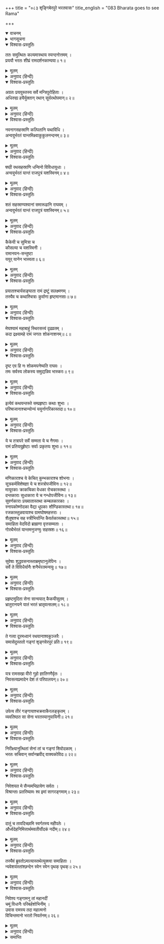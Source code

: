 +++
title = "०८३ शृङ्गिबेरपुरे भरतवासः"
title_english = "083 Bharata goes to see Rama"

+++
<details open><summary>वाचनम्</summary>
<div caption="श्रीराम-हरिसीताराममूर्ति-घनपाठिभ्यां वचनम्" class="audioEmbed" src="https://archive.org/download/Ramayana-recitation-Sriram-harisItArAmamUrti-Ghanapaati-v2/Kanda_2/Kanda_2_AYK-083-Shrungi_Berapure_Bharathaa_Vasaha.mp3"></div>
</details>

<details><summary>भागसूचना</summary>

83. भरतकी वनयात्रा और शृङ्गवेरपुरमें रात्रिवास
</details>

<details open><summary>विश्वास-प्रस्तुतिः</summary>

ततः समुत्थितः कल्यमास्थाय स्यन्दनोत्तमम् ।  
प्रययौ भरतः शीघ्रं रामदर्शनकाम्यया॥ १॥
</details>

<details><summary>मूलम्</summary>

ततः समुत्थितः कल्यमास्थाय स्यन्दनोत्तमम् ।  
प्रययौ भरतः शीघ्रं रामदर्शनकाम्यया॥ १॥
</details>

<details><summary>अनुवाद (हिन्दी)</summary>

तदनन्तर प्रातःकाल उठकर भरतने उत्तम रथपर आरूढ़ हो श्रीरामचन्द्रजीके दर्शनकी इच्छासे शीघ्रतापूर्वक प्रस्थान किया॥ १॥
</details>

<details open><summary>विश्वास-प्रस्तुतिः</summary>

अग्रतः प्रययुस्तस्य सर्वे मन्त्रिपुरोहिताः ।  
अधिरुह्य हयैर्युक्तान् रथान् सूर्यरथोपमान्॥ २॥
</details>

<details><summary>मूलम्</summary>

अग्रतः प्रययुस्तस्य सर्वे मन्त्रिपुरोहिताः ।  
अधिरुह्य हयैर्युक्तान् रथान् सूर्यरथोपमान्॥ २॥
</details>

<details><summary>अनुवाद (हिन्दी)</summary>

उनके आगे-आगे सभी मन्त्री और पुरोहित घोड़े जुते हुए रथोंपर बैठकर यात्रा कर रहे थे । वे रथ सूर्यदेवके रथके समान तेजस्वी दिखायी देते थे॥ २॥
</details>

<details open><summary>विश्वास-प्रस्तुतिः</summary>

नवनागसहस्राणि कल्पितानि यथाविधि ।  
अन्वयुर्भरतं यान्तमिक्ष्वाकुकुलनन्दनम्॥ ३॥
</details>

<details><summary>मूलम्</summary>

नवनागसहस्राणि कल्पितानि यथाविधि ।  
अन्वयुर्भरतं यान्तमिक्ष्वाकुकुलनन्दनम्॥ ३॥
</details>

<details><summary>अनुवाद (हिन्दी)</summary>

यात्रा करते हुए इक्ष्वाकुकुलनन्दन भरतके पीछे-पीछे विधिपूर्वक सजाये गये नौ हजार हाथी चल रहे थे॥
</details>

<details open><summary>विश्वास-प्रस्तुतिः</summary>

षष्ठी रथसहस्राणि धन्विनो विविधायुधाः ।  
अन्वयुर्भरतं यान्तं राजपुत्रं यशस्विनम्॥ ४॥
</details>

<details><summary>मूलम्</summary>

षष्ठी रथसहस्राणि धन्विनो विविधायुधाः ।  
अन्वयुर्भरतं यान्तं राजपुत्रं यशस्विनम्॥ ४॥
</details>

<details><summary>अनुवाद (हिन्दी)</summary>

यात्रापरायण यशस्वी राजकुमार भरतके पीछे साठ हजार रथ और नाना प्रकारके आयुध धारण करनेवाले धनुर्धर योद्धा भी जा रहे थे॥ ४॥
</details>

<details open><summary>विश्वास-प्रस्तुतिः</summary>

शतं सहस्राण्यश्वानां समारूढानि राघवम् ।  
अन्वयुर्भरतं यान्तं राजपुत्रं यशस्विनम्॥ ५॥
</details>

<details><summary>मूलम्</summary>

शतं सहस्राण्यश्वानां समारूढानि राघवम् ।  
अन्वयुर्भरतं यान्तं राजपुत्रं यशस्विनम्॥ ५॥
</details>

<details><summary>अनुवाद (हिन्दी)</summary>

उसी प्रकार एक लाख घुड़सवार भी उन यशस्वी रघुकुलनन्दन राजकुमार भरतकी यात्राके समय उनका अनुसरण कर रहे थे॥ ५॥
</details>

<details open><summary>विश्वास-प्रस्तुतिः</summary>

कैकेयी च सुमित्रा च  
कौसल्या च यशस्विनी ।  
रामानयन-सन्तुष्टा  
ययुर् यानेन भास्वता॥ ६॥
</details>

<details><summary>मूलम्</summary>

कैकेयी च सुमित्रा च कौसल्या च यशस्विनी ।  
रामानयनसन्तुष्टा ययुर्यानेन भास्वता॥ ६॥
</details>

<details><summary>अनुवाद (हिन्दी)</summary>

कैकेयी, सुमित्रा और यशस्विनी कौसल्या देवी भी श्रीरामचन्द्रजीको लौटा लानेके लिये की जानेवाली उस यात्रासे संतुष्ट हो तेजस्वी रथके द्वारा प्रस्थित हुईं॥
</details>

<details open><summary>विश्वास-प्रस्तुतिः</summary>

प्रयाताश्चार्यसङ्घाता रामं द्रष्टुं सलक्ष्मणम् ।  
तस्यैव च कथाश्चित्राः कुर्वाणा हृष्टमानसाः॥ ७॥
</details>

<details><summary>मूलम्</summary>

प्रयाताश्चार्यसङ्घाता रामं द्रष्टुं सलक्ष्मणम् ।  
तस्यैव च कथाश्चित्राः कुर्वाणा हृष्टमानसाः॥ ७॥
</details>

<details><summary>अनुवाद (हिन्दी)</summary>

ब्राह्मण आदि आर्यों (त्रैवर्णिकों) के समूह मनमें अत्यन्त हर्ष लेकर लक्ष्मणसहित श्रीरामका दर्शन करनेके लिये उन्हींके सम्बन्धमें विचित्र बातें कहते-सुनते हुए यात्रा कर रहे थे॥ ७॥
</details>

<details open><summary>विश्वास-प्रस्तुतिः</summary>

मेघश्यामं महाबाहुं स्थिरसत्त्वं दृढव्रतम् ।  
कदा द्रक्ष्यामहे रामं जगतः शोकनाशनम्॥ ८॥
</details>

<details><summary>मूलम्</summary>

मेघश्यामं महाबाहुं स्थिरसत्त्वं दृढव्रतम् ।  
कदा द्रक्ष्यामहे रामं जगतः शोकनाशनम्॥ ८॥
</details>

<details><summary>अनुवाद (हिन्दी)</summary>

(वे आपसमें कहते थे—) ‘हमलोग दृढ़ताके साथ उत्तम व्रतका पालन करनेवाले तथा संसारका दुःख दूर करनेवाले, स्थितप्रज्ञ, श्यामवर्ण महाबाहु श्रीरामका कब दर्शन करेंगे?॥ ८॥
</details>

<details open><summary>विश्वास-प्रस्तुतिः</summary>

दृष्ट एव हि नः शोकमपनेष्यति राघवः ।  
तमः सर्वस्य लोकस्य समुद्यन्निव भास्करः॥ ९॥
</details>

<details><summary>मूलम्</summary>

दृष्ट एव हि नः शोकमपनेष्यति राघवः ।  
तमः सर्वस्य लोकस्य समुद्यन्निव भास्करः॥ ९॥
</details>

<details><summary>अनुवाद (हिन्दी)</summary>

‘जैसे सूर्यदेव उदय लेते ही सारे जगत् का अन्धकार हर लेते हैं, उसी प्रकार श्रीरघुनाथजी हमारी आँखोंके सामने पड़ते ही हमलोगोंका सारा शोक-संताप दूर कर देंगे’॥ ९॥
</details>

<details open><summary>विश्वास-प्रस्तुतिः</summary>

इत्येवं कथयन्तस्ते सम्प्रहृष्टाः कथाः शुभाः ।  
परिष्वजानाश्चान्योन्यं ययुर्नागरिकास्तदा॥ १०॥
</details>

<details><summary>मूलम्</summary>

इत्येवं कथयन्तस्ते सम्प्रहृष्टाः कथाः शुभाः ।  
परिष्वजानाश्चान्योन्यं ययुर्नागरिकास्तदा॥ १०॥
</details>

<details><summary>अनुवाद (हिन्दी)</summary>

इस प्रकारकी बातें कहते और अत्यन्त हर्षसे भरकर एक-दूसरेका आलिङ्गन करते हुए अयोध्याके नागरिक उस समय यात्रा कर रहे थे॥ १०॥
</details>

<details open><summary>विश्वास-प्रस्तुतिः</summary>

ये च तत्रापरे सर्वे सम्मता ये च नैगमाः ।  
रामं प्रतिययुर्हृष्टाः सर्वाः प्रकृतयः शुभाः॥ ११॥
</details>

<details><summary>मूलम्</summary>

ये च तत्रापरे सर्वे सम्मता ये च नैगमाः ।  
रामं प्रतिययुर्हृष्टाः सर्वाः प्रकृतयः शुभाः॥ ११॥
</details>

<details><summary>अनुवाद (हिन्दी)</summary>

उस नगरमें जो दूसरे सम्मानित पुरुष थे, वे सब लोग तथा व्यापारी और शुभ विचारवाले प्रजाजन भी बड़े हर्षके साथ श्रीरामसे मिलनेके लिये प्रस्थित हुए॥ ११॥
</details>

<details open><summary>विश्वास-प्रस्तुतिः</summary>

मणिकाराश्च ये केचित् कुम्भकाराश्च शोभनाः ।  
सूत्रकर्मविशेषज्ञा ये च शस्त्रोपजीविनः॥ १२॥  
मायूरकाः क्राकचिका वेधका रोचकास्तथा ।  
दन्तकाराः सुधाकारा ये च गन्धोपजीविनः॥ १३॥  
सुवर्णकाराः प्रख्यातास्तथा कम्बलकारकाः ।  
स्नापकोष्णोदका वैद्या धूपकाः शौण्डिकास्तथा॥ १४॥  
रजकास्तुन्नवायाश्च ग्रामघोषमहत्तराः ।  
शैलूषाश्च सह स्त्रीभिर्यान्ति कैवर्तकास्तथा॥ १५॥  
समाहिता वेदविदो ब्राह्मणा वृत्तसम्मताः ।  
गोरथैर्भरतं यान्तमनुजग्मुः सहस्रशः॥ १६॥
</details>

<details><summary>मूलम्</summary>

मणिकाराश्च ये केचित् कुम्भकाराश्च शोभनाः ।  
सूत्रकर्मविशेषज्ञा ये च शस्त्रोपजीविनः॥ १२॥  
मायूरकाः क्राकचिका वेधका रोचकास्तथा ।  
दन्तकाराः सुधाकारा ये च गन्धोपजीविनः॥ १३॥  
सुवर्णकाराः प्रख्यातास्तथा कम्बलकारकाः ।  
स्नापकोष्णोदका वैद्या धूपकाः शौण्डिकास्तथा॥ १४॥  
रजकास्तुन्नवायाश्च ग्रामघोषमहत्तराः ।  
शैलूषाश्च सह स्त्रीभिर्यान्ति कैवर्तकास्तथा॥ १५॥  
समाहिता वेदविदो ब्राह्मणा वृत्तसम्मताः ।  
गोरथैर्भरतं यान्तमनुजग्मुः सहस्रशः॥ १६॥
</details>

<details><summary>अनुवाद (हिन्दी)</summary>

जो कोई मणिकार (मणियोंको सानपर चढ़ाकर चमका देनेवाले), अच्छे कुम्भकार, सूतका ताना-बाना करके वस्त्र बनानेकी कलाके विशेषज्ञ, शस्त्र निर्माण करके जीविका चलानेवाले, मायूरक (मोरकी पाँखोंसे छत्र-व्यजन आदि बनानेवाले), आरेसे चन्दन आदिकी लकड़ी चीरनेवाले, मणि-मोती आदिमें छेद करनेवाले, रोचक (दीवारों और वेदी आदिमें शोभाका सम्पादन करनेवाले), दन्तकार (हाथीके दाँत आदिसे नाना प्रकारकी वस्तुओंका निर्माण करनेवाले), सुधाकार (चूना बनानेवाले), गन्धी, प्रसिद्ध सोनार, कम्बल और कालीन बनानेवाले, गरम जलसे नहलानेका काम करनेवाले, वैद्य, धूपक (धूपन-क्रियाद्वारा जीविका चलानेवाले), शौण्डिक (मद्यविक्रेता), धोबी, दर्जी, गाँवों तथा गोशालाओंके महतो, स्त्रियोंसहित नट, केवट तथा समाहितचित्त सदाचारी वेदवेत्ता सहस्रों ब्राह्मण बैलगाड़ियोंपर चढ़कर वनकी यात्रा करनेवाले भरतके पीछे-पीछे गये॥ १२—१६॥
</details>

<details open><summary>विश्वास-प्रस्तुतिः</summary>

सुवेषाः शुद्धवसनास्ताम्रमृष्टानुलेपिनः ।  
सर्वे ते विविधैर्यानैः शनैर्भरतमन्वयुः॥ १७॥
</details>

<details><summary>मूलम्</summary>

सुवेषाः शुद्धवसनास्ताम्रमृष्टानुलेपिनः ।  
सर्वे ते विविधैर्यानैः शनैर्भरतमन्वयुः॥ १७॥
</details>

<details><summary>अनुवाद (हिन्दी)</summary>

सबके वेश सुन्दर थे । सबने शुद्ध वस्त्र धारण कर रखे थे तथा सबके अङ्गोंमें ताँबेके समान लाल रंगका अङ्गराग लगा था । वे सब-के-सब नाना प्रकारके वाहनोंद्वारा धीरे-धीरे भरतका अनुसरण कर रहे थे॥ १७॥
</details>

<details open><summary>विश्वास-प्रस्तुतिः</summary>

प्रहृष्टमुदिता सेना सान्वयात् कैकयीसुतम् ।  
भ्रातुरानयने यातं भरतं भ्रातृवत्सलम्॥ १८॥
</details>

<details><summary>मूलम्</summary>

प्रहृष्टमुदिता सेना सान्वयात् कैकयीसुतम् ।  
भ्रातुरानयने यातं भरतं भ्रातृवत्सलम्॥ १८॥
</details>

<details><summary>अनुवाद (हिन्दी)</summary>

हर्ष और आनन्दमें भरी हुई वह सेना भाईको बुलानेके लिये प्रस्थित हुए कैकेयीकुमार भ्रातृवत्सल भरतके पीछे-पीछे चलने लगी॥ १८॥
</details>

<details open><summary>विश्वास-प्रस्तुतिः</summary>

ते गत्वा दूरमध्वानं रथयानाश्वकुञ्जरैः ।  
समासेदुस्ततो गङ्गां शृङ्गवेरपुरं प्रति॥ १९॥
</details>

<details><summary>मूलम्</summary>

ते गत्वा दूरमध्वानं रथयानाश्वकुञ्जरैः ।  
समासेदुस्ततो गङ्गां शृङ्गवेरपुरं प्रति॥ १९॥
</details>

<details><summary>अनुवाद (हिन्दी)</summary>

इस प्रकार रथ, पालकी, घोड़े और हाथियोंके द्वारा बहुत दूरतकका मार्ग तय कर लेनेके बाद वे सब लोग शृङ्गवेरपुरमें गङ्गाजीके तटपर जा पहुँचे॥ १९॥
</details>

<details open><summary>विश्वास-प्रस्तुतिः</summary>

यत्र रामसखा वीरो गुहो ज्ञातिगणैर्वृतः ।  
निवसत्यप्रमादेन देशं तं परिपालयन्॥ २०॥
</details>

<details><summary>मूलम्</summary>

यत्र रामसखा वीरो गुहो ज्ञातिगणैर्वृतः ।  
निवसत्यप्रमादेन देशं तं परिपालयन्॥ २०॥
</details>

<details><summary>अनुवाद (हिन्दी)</summary>

जहाँ श्रीरामचन्द्रजीका सखा वीर निषादराज गुह सावधानीके साथ उस देशकी रक्षा करता हुआ अपने भाई-बन्धुओंके साथ निवास करता था॥ २०॥
</details>

<details open><summary>विश्वास-प्रस्तुतिः</summary>

उपेत्य तीरं गङ्गायाश्चक्रवाकैरलङ्कृतम् ।  
व्यवतिष्ठत सा सेना भरतस्यानुयायिनी॥ २१॥
</details>

<details><summary>मूलम्</summary>

उपेत्य तीरं गङ्गायाश्चक्रवाकैरलङ्कृतम् ।  
व्यवतिष्ठत सा सेना भरतस्यानुयायिनी॥ २१॥
</details>

<details><summary>अनुवाद (हिन्दी)</summary>

चक्रवाकोंसे अलंकृत गङ्गातटपर पहुँचकर भरतका अनुसरण करनेवाली वह सेना ठहर गयी॥ २१॥
</details>

<details open><summary>विश्वास-प्रस्तुतिः</summary>

निरीक्ष्यानुत्थितां सेनां तां च गङ्गां शिवोदकाम् ।  
भरतः सचिवान् सर्वानब्रवीद् वाक्यकोविदः॥ २२॥
</details>

<details><summary>मूलम्</summary>

निरीक्ष्यानुत्थितां सेनां तां च गङ्गां शिवोदकाम् ।  
भरतः सचिवान् सर्वानब्रवीद् वाक्यकोविदः॥ २२॥
</details>

<details><summary>अनुवाद (हिन्दी)</summary>

पुण्यसलिला भागीरथीका दर्शन करके अपनी उस सेनाको शिथिल हुई देख बातचीत करनेकी कलामें कुशल भरतने समस्त सचिवोंसे कहा—॥ २२॥
</details>

<details open><summary>विश्वास-प्रस्तुतिः</summary>

निवेशयत मे सैन्यमभिप्रायेण सर्वतः ।  
विश्रान्ताः प्रतरिष्यामः श्व इमां सागरङ्गमाम्॥ २३॥
</details>

<details><summary>मूलम्</summary>

निवेशयत मे सैन्यमभिप्रायेण सर्वतः ।  
विश्रान्ताः प्रतरिष्यामः श्व इमां सागरङ्गमाम्॥ २३॥
</details>

<details><summary>अनुवाद (हिन्दी)</summary>

‘आपलोग मेरे सैनिकोंको उनकी इच्छाके अनुसार यहाँ सब ओर ठहरा दीजिये । आज रातमें विश्राम कर लेनेके बाद हम सब लोग कल सबेरे इन सागर-गामिनी नदी गङ्गाजीको पार करेंगे॥ २३॥
</details>

<details open><summary>विश्वास-प्रस्तुतिः</summary>

दातुं च तावदिच्छामि स्वर्गतस्य महीपतेः ।  
और्ध्वदेहनिमित्तार्थमवतीर्योदकं नदीम्॥ २४॥
</details>

<details><summary>मूलम्</summary>

दातुं च तावदिच्छामि स्वर्गतस्य महीपतेः ।  
और्ध्वदेहनिमित्तार्थमवतीर्योदकं नदीम्॥ २४॥
</details>

<details><summary>अनुवाद (हिन्दी)</summary>

‘यहाँ ठहरनेका एक और प्रयोजन है—मैं चाहता हूँ कि गङ्गाजीमें उतरकर स्वर्गीय महाराजके पारलौकिक कल्याणके लिये जलाञ्जलि दे दूँ’॥ २४॥
</details>

<details open><summary>विश्वास-प्रस्तुतिः</summary>

तस्यैवं ब्रुवतोऽमात्यास्तथेत्युक्त्वा समाहिताः ।  
न्यवेशयंस्तांश्छन्देन स्वेन स्वेन पृथक् पृथक्॥ २५॥
</details>

<details><summary>मूलम्</summary>

तस्यैवं ब्रुवतोऽमात्यास्तथेत्युक्त्वा समाहिताः ।  
न्यवेशयंस्तांश्छन्देन स्वेन स्वेन पृथक् पृथक्॥ २५॥
</details>

<details><summary>अनुवाद (हिन्दी)</summary>

उनके इस प्रकार कहनेपर सभी मन्त्रियोंने ‘तथास्तु’ कहकर उनकी आज्ञा स्वीकार की और समस्त सैनिकोंको उनकी इच्छाके अनुसार भिन्न-भिन्न स्थानोंपर ठहरा दिया॥ २५॥
</details>

<details open><summary>विश्वास-प्रस्तुतिः</summary>

निवेश्य गङ्गामनु तां महानदीं  
चमूं विधानैः परिबर्हशोभिनीम् ।  
उवास रामस्य तदा महात्मनो  
विचिन्तमानो भरतो निवर्तनम्॥ २६॥
</details>

<details><summary>मूलम्</summary>

निवेश्य गङ्गामनु तां महानदीं  
चमूं विधानैः परिबर्हशोभिनीम् ।  
उवास रामस्य तदा महात्मनो  
विचिन्तमानो भरतो निवर्तनम्॥ २६॥
</details>

<details><summary>अनुवाद (हिन्दी)</summary>

महानदी गङ्गाके तटपर खेमे आदिसे सुशोभित होनेवाली उस सेनाको व्यवस्थापूर्वक ठहराकर भरतने महात्मा श्रीरामके लौटनेके विषयमें विचार करते हुए उस समय वहीं निवास किया॥ २६॥
</details>

<details><summary>समाप्तिः</summary>

इत्यार्षे श्रीमद्रामायणे वाल्मीकीये आदिकाव्येऽयोध्याकाण्डे त्र्यशीतितमः सर्गः॥ ८३॥  
इस प्रकार श्रीवाल्मीकिनिर्मित आर्षरामायण आदिकाव्यके अयोध्याकाण्डमें तिरासीवाँ सर्ग पूरा हुआ॥ ८३॥
</details>

